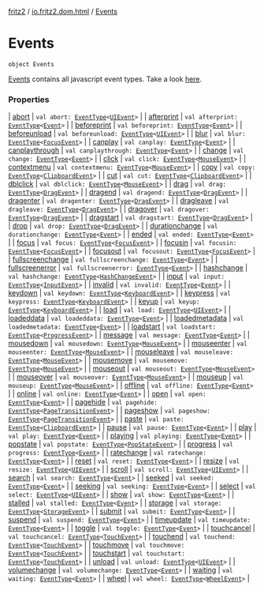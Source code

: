 [fritz2](../../index.md) / [io.fritz2.dom.html](../index.md) / [Events](./index.md)

# Events

`object Events`

[Events](./index.md) contains all javascript event types.
Take a look [here](https://www.w3schools.com/jsref/dom_obj_event.asp).

### Properties

| [abort](abort.md) | `val abort: `[`EventType`](../-event-type/index.md)`<`[`UIEvent`](https://kotlinlang.org/api/latest/jvm/stdlib/org.w3c.dom.events/-u-i-event/index.html)`>` |
| [afterprint](afterprint.md) | `val afterprint: `[`EventType`](../-event-type/index.md)`<`[`Event`](https://kotlinlang.org/api/latest/jvm/stdlib/org.w3c.dom.events/-event/index.html)`>` |
| [beforeprint](beforeprint.md) | `val beforeprint: `[`EventType`](../-event-type/index.md)`<`[`Event`](https://kotlinlang.org/api/latest/jvm/stdlib/org.w3c.dom.events/-event/index.html)`>` |
| [beforeunload](beforeunload.md) | `val beforeunload: `[`EventType`](../-event-type/index.md)`<`[`UIEvent`](https://kotlinlang.org/api/latest/jvm/stdlib/org.w3c.dom.events/-u-i-event/index.html)`>` |
| [blur](blur.md) | `val blur: `[`EventType`](../-event-type/index.md)`<`[`FocusEvent`](https://kotlinlang.org/api/latest/jvm/stdlib/org.w3c.dom.events/-focus-event/index.html)`>` |
| [canplay](canplay.md) | `val canplay: `[`EventType`](../-event-type/index.md)`<`[`Event`](https://kotlinlang.org/api/latest/jvm/stdlib/org.w3c.dom.events/-event/index.html)`>` |
| [canplaythrough](canplaythrough.md) | `val canplaythrough: `[`EventType`](../-event-type/index.md)`<`[`Event`](https://kotlinlang.org/api/latest/jvm/stdlib/org.w3c.dom.events/-event/index.html)`>` |
| [change](change.md) | `val change: `[`EventType`](../-event-type/index.md)`<`[`Event`](https://kotlinlang.org/api/latest/jvm/stdlib/org.w3c.dom.events/-event/index.html)`>` |
| [click](click.md) | `val click: `[`EventType`](../-event-type/index.md)`<`[`MouseEvent`](https://kotlinlang.org/api/latest/jvm/stdlib/org.w3c.dom.events/-mouse-event/index.html)`>` |
| [contextmenu](contextmenu.md) | `val contextmenu: `[`EventType`](../-event-type/index.md)`<`[`MouseEvent`](https://kotlinlang.org/api/latest/jvm/stdlib/org.w3c.dom.events/-mouse-event/index.html)`>` |
| [copy](copy.md) | `val copy: `[`EventType`](../-event-type/index.md)`<`[`ClipboardEvent`](https://kotlinlang.org/api/latest/jvm/stdlib/org.w3c.dom.clipboard/-clipboard-event/index.html)`>` |
| [cut](cut.md) | `val cut: `[`EventType`](../-event-type/index.md)`<`[`ClipboardEvent`](https://kotlinlang.org/api/latest/jvm/stdlib/org.w3c.dom.clipboard/-clipboard-event/index.html)`>` |
| [dblclick](dblclick.md) | `val dblclick: `[`EventType`](../-event-type/index.md)`<`[`MouseEvent`](https://kotlinlang.org/api/latest/jvm/stdlib/org.w3c.dom.events/-mouse-event/index.html)`>` |
| [drag](drag.md) | `val drag: `[`EventType`](../-event-type/index.md)`<`[`DragEvent`](https://kotlinlang.org/api/latest/jvm/stdlib/org.w3c.dom/-drag-event/index.html)`>` |
| [dragend](dragend.md) | `val dragend: `[`EventType`](../-event-type/index.md)`<`[`DragEvent`](https://kotlinlang.org/api/latest/jvm/stdlib/org.w3c.dom/-drag-event/index.html)`>` |
| [dragenter](dragenter.md) | `val dragenter: `[`EventType`](../-event-type/index.md)`<`[`DragEvent`](https://kotlinlang.org/api/latest/jvm/stdlib/org.w3c.dom/-drag-event/index.html)`>` |
| [dragleave](dragleave.md) | `val dragleave: `[`EventType`](../-event-type/index.md)`<`[`DragEvent`](https://kotlinlang.org/api/latest/jvm/stdlib/org.w3c.dom/-drag-event/index.html)`>` |
| [dragover](dragover.md) | `val dragover: `[`EventType`](../-event-type/index.md)`<`[`DragEvent`](https://kotlinlang.org/api/latest/jvm/stdlib/org.w3c.dom/-drag-event/index.html)`>` |
| [dragstart](dragstart.md) | `val dragstart: `[`EventType`](../-event-type/index.md)`<`[`DragEvent`](https://kotlinlang.org/api/latest/jvm/stdlib/org.w3c.dom/-drag-event/index.html)`>` |
| [drop](drop.md) | `val drop: `[`EventType`](../-event-type/index.md)`<`[`DragEvent`](https://kotlinlang.org/api/latest/jvm/stdlib/org.w3c.dom/-drag-event/index.html)`>` |
| [durationchange](durationchange.md) | `val durationchange: `[`EventType`](../-event-type/index.md)`<`[`Event`](https://kotlinlang.org/api/latest/jvm/stdlib/org.w3c.dom.events/-event/index.html)`>` |
| [ended](ended.md) | `val ended: `[`EventType`](../-event-type/index.md)`<`[`Event`](https://kotlinlang.org/api/latest/jvm/stdlib/org.w3c.dom.events/-event/index.html)`>` |
| [focus](focus.md) | `val focus: `[`EventType`](../-event-type/index.md)`<`[`FocusEvent`](https://kotlinlang.org/api/latest/jvm/stdlib/org.w3c.dom.events/-focus-event/index.html)`>` |
| [focusin](focusin.md) | `val focusin: `[`EventType`](../-event-type/index.md)`<`[`FocusEvent`](https://kotlinlang.org/api/latest/jvm/stdlib/org.w3c.dom.events/-focus-event/index.html)`>` |
| [focusout](focusout.md) | `val focusout: `[`EventType`](../-event-type/index.md)`<`[`FocusEvent`](https://kotlinlang.org/api/latest/jvm/stdlib/org.w3c.dom.events/-focus-event/index.html)`>` |
| [fullscreenchange](fullscreenchange.md) | `val fullscreenchange: `[`EventType`](../-event-type/index.md)`<`[`Event`](https://kotlinlang.org/api/latest/jvm/stdlib/org.w3c.dom.events/-event/index.html)`>` |
| [fullscreenerror](fullscreenerror.md) | `val fullscreenerror: `[`EventType`](../-event-type/index.md)`<`[`Event`](https://kotlinlang.org/api/latest/jvm/stdlib/org.w3c.dom.events/-event/index.html)`>` |
| [hashchange](hashchange.md) | `val hashchange: `[`EventType`](../-event-type/index.md)`<`[`HashChangeEvent`](https://kotlinlang.org/api/latest/jvm/stdlib/org.w3c.dom/-hash-change-event/index.html)`>` |
| [input](input.md) | `val input: `[`EventType`](../-event-type/index.md)`<`[`InputEvent`](https://kotlinlang.org/api/latest/jvm/stdlib/org.w3c.dom.events/-input-event/index.html)`>` |
| [invalid](invalid.md) | `val invalid: `[`EventType`](../-event-type/index.md)`<`[`Event`](https://kotlinlang.org/api/latest/jvm/stdlib/org.w3c.dom.events/-event/index.html)`>` |
| [keydown](keydown.md) | `val keydown: `[`EventType`](../-event-type/index.md)`<`[`KeyboardEvent`](https://kotlinlang.org/api/latest/jvm/stdlib/org.w3c.dom.events/-keyboard-event/index.html)`>` |
| [keypress](keypress.md) | `val keypress: `[`EventType`](../-event-type/index.md)`<`[`KeyboardEvent`](https://kotlinlang.org/api/latest/jvm/stdlib/org.w3c.dom.events/-keyboard-event/index.html)`>` |
| [keyup](keyup.md) | `val keyup: `[`EventType`](../-event-type/index.md)`<`[`KeyboardEvent`](https://kotlinlang.org/api/latest/jvm/stdlib/org.w3c.dom.events/-keyboard-event/index.html)`>` |
| [load](load.md) | `val load: `[`EventType`](../-event-type/index.md)`<`[`UIEvent`](https://kotlinlang.org/api/latest/jvm/stdlib/org.w3c.dom.events/-u-i-event/index.html)`>` |
| [loadeddata](loadeddata.md) | `val loadeddata: `[`EventType`](../-event-type/index.md)`<`[`Event`](https://kotlinlang.org/api/latest/jvm/stdlib/org.w3c.dom.events/-event/index.html)`>` |
| [loadedmetadata](loadedmetadata.md) | `val loadedmetadata: `[`EventType`](../-event-type/index.md)`<`[`Event`](https://kotlinlang.org/api/latest/jvm/stdlib/org.w3c.dom.events/-event/index.html)`>` |
| [loadstart](loadstart.md) | `val loadstart: `[`EventType`](../-event-type/index.md)`<`[`ProgressEvent`](https://kotlinlang.org/api/latest/jvm/stdlib/org.w3c.xhr/-progress-event/index.html)`>` |
| [message](message.md) | `val message: `[`EventType`](../-event-type/index.md)`<`[`Event`](https://kotlinlang.org/api/latest/jvm/stdlib/org.w3c.dom.events/-event/index.html)`>` |
| [mousedown](mousedown.md) | `val mousedown: `[`EventType`](../-event-type/index.md)`<`[`MouseEvent`](https://kotlinlang.org/api/latest/jvm/stdlib/org.w3c.dom.events/-mouse-event/index.html)`>` |
| [mouseenter](mouseenter.md) | `val mouseenter: `[`EventType`](../-event-type/index.md)`<`[`MouseEvent`](https://kotlinlang.org/api/latest/jvm/stdlib/org.w3c.dom.events/-mouse-event/index.html)`>` |
| [mouseleave](mouseleave.md) | `val mouseleave: `[`EventType`](../-event-type/index.md)`<`[`MouseEvent`](https://kotlinlang.org/api/latest/jvm/stdlib/org.w3c.dom.events/-mouse-event/index.html)`>` |
| [mousemove](mousemove.md) | `val mousemove: `[`EventType`](../-event-type/index.md)`<`[`MouseEvent`](https://kotlinlang.org/api/latest/jvm/stdlib/org.w3c.dom.events/-mouse-event/index.html)`>` |
| [mouseout](mouseout.md) | `val mouseout: `[`EventType`](../-event-type/index.md)`<`[`MouseEvent`](https://kotlinlang.org/api/latest/jvm/stdlib/org.w3c.dom.events/-mouse-event/index.html)`>` |
| [mouseover](mouseover.md) | `val mouseover: `[`EventType`](../-event-type/index.md)`<`[`MouseEvent`](https://kotlinlang.org/api/latest/jvm/stdlib/org.w3c.dom.events/-mouse-event/index.html)`>` |
| [mouseup](mouseup.md) | `val mouseup: `[`EventType`](../-event-type/index.md)`<`[`MouseEvent`](https://kotlinlang.org/api/latest/jvm/stdlib/org.w3c.dom.events/-mouse-event/index.html)`>` |
| [offline](offline.md) | `val offline: `[`EventType`](../-event-type/index.md)`<`[`Event`](https://kotlinlang.org/api/latest/jvm/stdlib/org.w3c.dom.events/-event/index.html)`>` |
| [online](online.md) | `val online: `[`EventType`](../-event-type/index.md)`<`[`Event`](https://kotlinlang.org/api/latest/jvm/stdlib/org.w3c.dom.events/-event/index.html)`>` |
| [open](open.md) | `val open: `[`EventType`](../-event-type/index.md)`<`[`Event`](https://kotlinlang.org/api/latest/jvm/stdlib/org.w3c.dom.events/-event/index.html)`>` |
| [pagehide](pagehide.md) | `val pagehide: `[`EventType`](../-event-type/index.md)`<`[`PageTransitionEvent`](https://kotlinlang.org/api/latest/jvm/stdlib/org.w3c.dom/-page-transition-event/index.html)`>` |
| [pageshow](pageshow.md) | `val pageshow: `[`EventType`](../-event-type/index.md)`<`[`PageTransitionEvent`](https://kotlinlang.org/api/latest/jvm/stdlib/org.w3c.dom/-page-transition-event/index.html)`>` |
| [paste](paste.md) | `val paste: `[`EventType`](../-event-type/index.md)`<`[`ClipboardEvent`](https://kotlinlang.org/api/latest/jvm/stdlib/org.w3c.dom.clipboard/-clipboard-event/index.html)`>` |
| [pause](pause.md) | `val pause: `[`EventType`](../-event-type/index.md)`<`[`Event`](https://kotlinlang.org/api/latest/jvm/stdlib/org.w3c.dom.events/-event/index.html)`>` |
| [play](play.md) | `val play: `[`EventType`](../-event-type/index.md)`<`[`Event`](https://kotlinlang.org/api/latest/jvm/stdlib/org.w3c.dom.events/-event/index.html)`>` |
| [playing](playing.md) | `val playing: `[`EventType`](../-event-type/index.md)`<`[`Event`](https://kotlinlang.org/api/latest/jvm/stdlib/org.w3c.dom.events/-event/index.html)`>` |
| [popstate](popstate.md) | `val popstate: `[`EventType`](../-event-type/index.md)`<`[`PopStateEvent`](https://kotlinlang.org/api/latest/jvm/stdlib/org.w3c.dom/-pop-state-event/index.html)`>` |
| [progress](progress.md) | `val progress: `[`EventType`](../-event-type/index.md)`<`[`Event`](https://kotlinlang.org/api/latest/jvm/stdlib/org.w3c.dom.events/-event/index.html)`>` |
| [ratechange](ratechange.md) | `val ratechange: `[`EventType`](../-event-type/index.md)`<`[`Event`](https://kotlinlang.org/api/latest/jvm/stdlib/org.w3c.dom.events/-event/index.html)`>` |
| [reset](reset.md) | `val reset: `[`EventType`](../-event-type/index.md)`<`[`Event`](https://kotlinlang.org/api/latest/jvm/stdlib/org.w3c.dom.events/-event/index.html)`>` |
| [resize](resize.md) | `val resize: `[`EventType`](../-event-type/index.md)`<`[`UIEvent`](https://kotlinlang.org/api/latest/jvm/stdlib/org.w3c.dom.events/-u-i-event/index.html)`>` |
| [scroll](scroll.md) | `val scroll: `[`EventType`](../-event-type/index.md)`<`[`UIEvent`](https://kotlinlang.org/api/latest/jvm/stdlib/org.w3c.dom.events/-u-i-event/index.html)`>` |
| [search](search.md) | `val search: `[`EventType`](../-event-type/index.md)`<`[`Event`](https://kotlinlang.org/api/latest/jvm/stdlib/org.w3c.dom.events/-event/index.html)`>` |
| [seeked](seeked.md) | `val seeked: `[`EventType`](../-event-type/index.md)`<`[`Event`](https://kotlinlang.org/api/latest/jvm/stdlib/org.w3c.dom.events/-event/index.html)`>` |
| [seeking](seeking.md) | `val seeking: `[`EventType`](../-event-type/index.md)`<`[`Event`](https://kotlinlang.org/api/latest/jvm/stdlib/org.w3c.dom.events/-event/index.html)`>` |
| [select](select.md) | `val select: `[`EventType`](../-event-type/index.md)`<`[`UIEvent`](https://kotlinlang.org/api/latest/jvm/stdlib/org.w3c.dom.events/-u-i-event/index.html)`>` |
| [show](show.md) | `val show: `[`EventType`](../-event-type/index.md)`<`[`Event`](https://kotlinlang.org/api/latest/jvm/stdlib/org.w3c.dom.events/-event/index.html)`>` |
| [stalled](stalled.md) | `val stalled: `[`EventType`](../-event-type/index.md)`<`[`Event`](https://kotlinlang.org/api/latest/jvm/stdlib/org.w3c.dom.events/-event/index.html)`>` |
| [storage](storage.md) | `val storage: `[`EventType`](../-event-type/index.md)`<`[`StorageEvent`](https://kotlinlang.org/api/latest/jvm/stdlib/org.w3c.dom/-storage-event/index.html)`>` |
| [submit](submit.md) | `val submit: `[`EventType`](../-event-type/index.md)`<`[`Event`](https://kotlinlang.org/api/latest/jvm/stdlib/org.w3c.dom.events/-event/index.html)`>` |
| [suspend](suspend.md) | `val suspend: `[`EventType`](../-event-type/index.md)`<`[`Event`](https://kotlinlang.org/api/latest/jvm/stdlib/org.w3c.dom.events/-event/index.html)`>` |
| [timeupdate](timeupdate.md) | `val timeupdate: `[`EventType`](../-event-type/index.md)`<`[`Event`](https://kotlinlang.org/api/latest/jvm/stdlib/org.w3c.dom.events/-event/index.html)`>` |
| [toggle](toggle.md) | `val toggle: `[`EventType`](../-event-type/index.md)`<`[`Event`](https://kotlinlang.org/api/latest/jvm/stdlib/org.w3c.dom.events/-event/index.html)`>` |
| [touchcancel](touchcancel.md) | `val touchcancel: `[`EventType`](../-event-type/index.md)`<`[`TouchEvent`](https://kotlinlang.org/api/latest/jvm/stdlib/org.w3c.dom/-touch-event/index.html)`>` |
| [touchend](touchend.md) | `val touchend: `[`EventType`](../-event-type/index.md)`<`[`TouchEvent`](https://kotlinlang.org/api/latest/jvm/stdlib/org.w3c.dom/-touch-event/index.html)`>` |
| [touchmove](touchmove.md) | `val touchmove: `[`EventType`](../-event-type/index.md)`<`[`TouchEvent`](https://kotlinlang.org/api/latest/jvm/stdlib/org.w3c.dom/-touch-event/index.html)`>` |
| [touchstart](touchstart.md) | `val touchstart: `[`EventType`](../-event-type/index.md)`<`[`TouchEvent`](https://kotlinlang.org/api/latest/jvm/stdlib/org.w3c.dom/-touch-event/index.html)`>` |
| [unload](unload.md) | `val unload: `[`EventType`](../-event-type/index.md)`<`[`UIEvent`](https://kotlinlang.org/api/latest/jvm/stdlib/org.w3c.dom.events/-u-i-event/index.html)`>` |
| [volumechange](volumechange.md) | `val volumechange: `[`EventType`](../-event-type/index.md)`<`[`Event`](https://kotlinlang.org/api/latest/jvm/stdlib/org.w3c.dom.events/-event/index.html)`>` |
| [waiting](waiting.md) | `val waiting: `[`EventType`](../-event-type/index.md)`<`[`Event`](https://kotlinlang.org/api/latest/jvm/stdlib/org.w3c.dom.events/-event/index.html)`>` |
| [wheel](wheel.md) | `val wheel: `[`EventType`](../-event-type/index.md)`<`[`WheelEvent`](https://kotlinlang.org/api/latest/jvm/stdlib/org.w3c.dom.events/-wheel-event/index.html)`>` |

